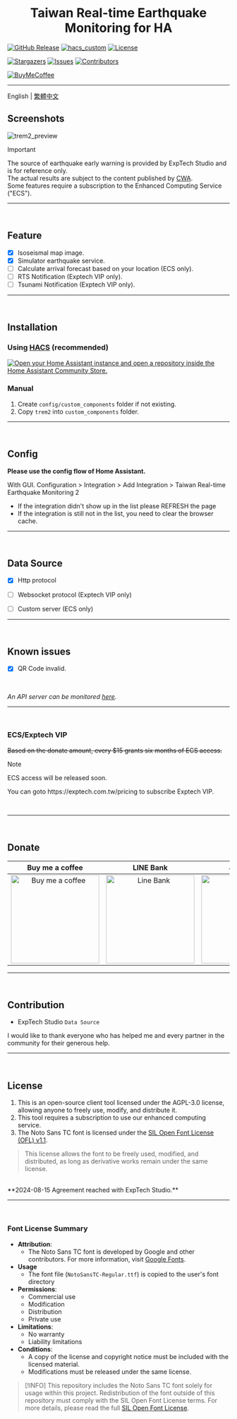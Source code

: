 <h1 align="center">Taiwan Real-time Earthquake Monitoring for HA</h1>

[![GitHub Release][releases-shield]][releases]
[![hacs_custom][hacs_custom_shield]][hacs_custom]
[![License][license-shield]](LICENSE)

[![Stargazers][stars-shield]][stars-url]
[![Issues][issues-shield]][issues-url]
[![Contributors][contributors-shield]][contributors-url]

[![BuyMeCoffee][buymecoffee-shield]][buymecoffee]

<hr>

English | [繁體中文](README_zhHant.md)<br>


## Screenshots
![trem2_preview](https://github.com/user-attachments/assets/a1081fd4-baef-476c-bc48-ef823774edc4)

> [!IMPORTANT]
> The source of earthquake early warning is provided by ExpTech Studio and is for reference only.<br>
> The actual results are subject to the content published by [CWA](https://scweb.cwa.gov.tw/en-US).<br>
> Some features require a subscription to the Enhanced Computing Service ("ECS").

<hr>
<br>


## Feature

- [x] Isoseismal map image.
- [x] Simulator earthquake service.
- [ ] Calculate arrival forecast based on your location (ECS only).
- [ ] RTS Notification (Exptech VIP only).
- [ ] Tsunami Notification (Exptech VIP only).

<hr>
<br>

## Installation

### Using [HACS](https://hacs.xyz/) (recommended)
[![Open your Home Assistant instance and open a repository inside the Home Assistant Community Store.](https://my.home-assistant.io/badges/hacs_repository.svg)](https://my.home-assistant.io/redirect/hacs_repository/?owner=gaojiafamily&repository=ha-trem2&category=Integration)

### Manual
1. Create `config/custom_components` folder if not existing.
2. Copy `trem2` into `custom_components` folder.

<hr>
<br>


## Config

**Please use the config flow of Home Assistant.**

With GUI. Configuration > Integration > Add Integration > Taiwan Real-time Earthquake Monitoring 2
   - If the integration didn't show up in the list please REFRESH the page
   - If the integration is still not in the list, you need to clear the browser cache.

<hr>
<br>


## Data Source
- [x] Http protocol
- [ ] Websocket protocol (Exptech VIP only)
- [ ] Custom server (ECS only)


<hr>
<br>

## Known issues
- [x] QR Code invalid.

<br>

*An API server can be monitored [here](https://status.exptech.dev).*

<hr>
<br>


### ECS/Exptech VIP
~~Based on the donate amount, every $15 grants six months of ECS access.~~

> [!NOTE]
> ECS access will be released soon.

<p>You can goto https://exptech.com.tw/pricing to subscribe Exptech VIP.</p>
<br>

<hr>
<br>


## Donate

| Buy me a coffee | LINE Bank | JAKo Pay |
| :------------: | :------------: | :------------: |
| <img src="https://github.com/user-attachments/assets/48a3bae6-f342-4d74-ba95-8db82cb44430" alt="Buy me a coffee" height="200" width="200">  | <img src="https://github.com/user-attachments/assets/ee77e2b6-3409-43da-b2b8-14878c5660bb" alt="Line Bank" height="200" width="200">  | <img src="https://github.com/user-attachments/assets/cfaeab8f-576c-43e7-be52-8581bf263cd9" alt="JAKo Pay" height="200" width="200">  |

<hr>
<br>


## Contribution

- ExpTech Studio `Data Source`

<p>I would like to thank everyone who has helped me and every partner in the community for their generous help.</p>

<hr>
<br>


## License
1. This is an open-source client tool licensed under the AGPL-3.0 license, allowing anyone to freely use, modify, and distribute it.
2. This tool requires a subscription to use our enhanced computing service.
3. The Noto Sans TC font is licensed under the [SIL Open Font License (OFL) v1.1](https://scripts.sil.org/OFL).
> This license allows the font to be freely used, modified, and distributed, as long as derivative works remain under the same license.
<br>
**2024-08-15 Agreement reached with ExpTech Studio.**

<hr>
<br>


### Font License Summary
- **Attribution**:
  - The Noto Sans TC font is developed by Google and other contributors. For more information, visit [Google Fonts](https://fonts.google.com/specimen/Noto+Sans+TC).
- **Usage**
  - The font file (`NotoSansTC-Regular.ttf`) is copied to the user's font directory
- **Permissions**:
  - Commercial use
  - Modification
  - Distribution
  - Private use
- **Limitations**:
  - No warranty
  - Liability limitations
- **Conditions**:
  - A copy of the license and copyright notice must be included with the licensed material.
  - Modifications must be released under the same license.

> [!INFO]
> This repository includes the Noto Sans TC font solely for usage within this project.
> Redistribution of the font outside of this repository must comply with the SIL Open Font License terms.
> For more details, please read the full [SIL Open Font License](https://scripts.sil.org/OFL).


[releases-shield]: https://img.shields.io/github/release/gaojiafamily/ha-trem2.svg?style=for-the-badge
[releases]: https://github.com/gaojiafamily/ha-trem2/releases
[hacs_custom_shield]: https://img.shields.io/badge/HACS-Custom-orange.svg?style=for-the-badge
[hacs_custom]: https://hacs.xyz/docs/faq/custom_repositories
[stars-shield]: https://img.shields.io/github/stars/gaojiafamily/ha-trem2.svg?style=for-the-badge
[stars-url]: https://github.com/gaojiafamily/ha-trem2/stargazers
[issues-shield]: https://img.shields.io/github/issues/gaojiafamily/ha-trem2.svg?style=for-the-badge
[issues-url]: https://github.com/gaojiafamily/ha-trem2/issues
[contributors-shield]: https://img.shields.io/github/contributors/gaojiafamily/ha-trem2.svg?style=for-the-badge
[contributors-url]: https://github.com/gaojiafamily/ha-trem2/graphs/contributors
[license-shield]: https://img.shields.io/github/license/gaojiafamily/ha-trem2.svg?style=for-the-badge
[buymecoffee-shield]: https://img.shields.io/badge/buy%20me%20a%20coffee-donate-yellow.svg?style=for-the-badge
[buymecoffee]: https://www.buymeacoffee.com/j1at13n
